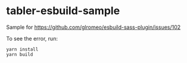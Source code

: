 # tabler-esbuild-sample

Sample for https://github.com/glromeo/esbuild-sass-plugin/issues/102

To see the error, run:

```
yarn install
yarn build
```
